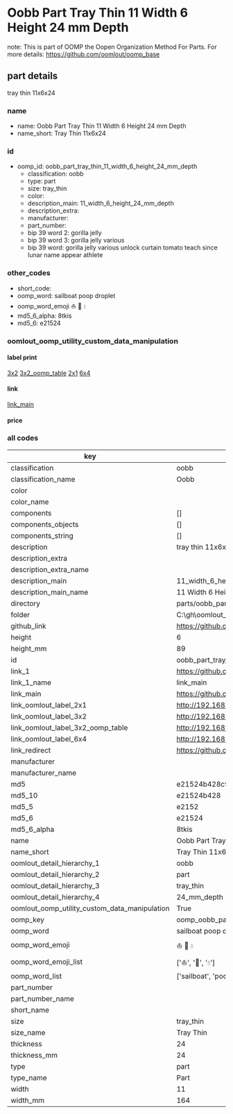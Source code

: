 # Oobb Part Tray Thin 11 Width 6 Height 24 mm Depth  

note: This is part of OOMP the Oopen Organization Method For Parts. For more details: https://github.com/oomlout/oomp_base

##  part details
  



tray thin 11x6x24



### name
* name: Oobb Part Tray Thin 11 Width 6 Height 24 mm Depth
* name_short: Tray Thin 11x6x24 
### id
* oomp_id: oobb_part_tray_thin_11_width_6_height_24_mm_depth
  * classification: oobb
  * type: part
  * size: tray_thin
  * color: 
  * description_main: 11_width_6_height_24_mm_depth
  * description_extra: 
  * manufacturer: 
  * part_number: 
  * bip 39 word 2: gorilla jelly
  * bip 39 word 3: gorilla jelly various
  * bip 39 word: gorilla jelly various unlock curtain tomato teach since lunar name appear athlete

### other_codes
* short_code: 
* oomp_word: sailboat poop droplet
* oomp_word_emoji :sailboat: :poop: :droplet:
* md5_6_alpha: 8tkis
* md5_6: e21524






### oomlout_oomp_utility_custom_data_manipulation
#### label print
[3x2](http://192.168.1.245:1112/?label=oomp%208tkis)
[3x2_oomp_table](http://192.168.1.108:1112/?label=oomp%208tkis)
[2x1](http://192.168.1.242:1112/?label=oomp%208tkis)
[6x4](http://192.168.1.55:1112/?label=oomp%208tkis)    

#### link

[link_main](https://github.com/oomlout/oomlout_oobb_version_4_generated_parts/tree/main/navigation_oomp/oobb/part/tray_thin/11_width_6_height_24_mm_depth/part)                              

#### price







### all codes 
| key | value |  
| --- | --- |  
| classification | oobb |  
| classification_name | Oobb |  
| color |  |  
| color_name |  |  
| components | [] |  
| components_objects | [] |  
| components_string | [] |  
| description | tray thin 11x6x24 |  
| description_extra |  |  
| description_extra_name |  |  
| description_main | 11_width_6_height_24_mm_depth |  
| description_main_name | 11 Width 6 Height 24 mm Depth |  
| directory | parts/oobb_part_tray_thin_11_width_6_height_24_mm_depth |  
| folder | C:\gh\oomlout_oobb_version_4_generated_parts\parts\oobb_part_tray_thin_11_width_6_height_24_mm_depth |  
| github_link | https://github.com/oomlout/oomlout_oomp_part_src/tree/main/parts/oobb_part_tray_thin_11_width_6_height_24_mm_depth |  
| height | 6 |  
| height_mm | 89 |  
| id | oobb_part_tray_thin_11_width_6_height_24_mm_depth |  
| link_1 | https://github.com/oomlout/oomlout_oobb_version_4_generated_parts/tree/main/navigation_oomp/oobb/part/tray_thin/11_width_6_height_24_mm_depth/part |  
| link_1_name | link_main |  
| link_main | https://github.com/oomlout/oomlout_oobb_version_4_generated_parts/tree/main/navigation_oomp/oobb/part/tray_thin/11_width_6_height_24_mm_depth/part |  
| link_oomlout_label_2x1 | http://192.168.1.242:1112/?label=oomp%208tkis |  
| link_oomlout_label_3x2 | http://192.168.1.245:1112/?label=oomp%208tkis |  
| link_oomlout_label_3x2_oomp_table | http://192.168.1.108:1112/?label=oomp%208tkis |  
| link_oomlout_label_6x4 | http://192.168.1.55:1112/?label=oomp%208tkis |  
| link_redirect | https://github.com/oomlout/oomlout_oobb_version_4_generated_parts/tree/main/parts/oobb_tray_thin_11_06_24 |  
| manufacturer |  |  
| manufacturer_name |  |  
| md5 | e21524b428c93bd3901b1ee1e31df325 |  
| md5_10 | e21524b428 |  
| md5_5 | e2152 |  
| md5_6 | e21524 |  
| md5_6_alpha | 8tkis |  
| name | Oobb Part Tray Thin 11 Width 6 Height 24 mm Depth |  
| name_short | Tray Thin 11x6x24  |  
| oomlout_detail_hierarchy_1 | oobb |  
| oomlout_detail_hierarchy_2 | part |  
| oomlout_detail_hierarchy_3 | tray_thin |  
| oomlout_detail_hierarchy_4 | 24_mm_depth |  
| oomlout_oomp_utility_custom_data_manipulation | True |  
| oomp_key | oomp_oobb_part_tray_thin_11_width_6_height_24_mm_depth |  
| oomp_word | sailboat poop droplet |  
| oomp_word_emoji | :sailboat: :poop: :droplet: |  
| oomp_word_emoji_list | [':sailboat:', ':poop:', ':droplet:'] |  
| oomp_word_list | ['sailboat', 'poop', 'droplet'] |  
| part_number |  |  
| part_number_name |  |  
| short_name |  |  
| size | tray_thin |  
| size_name | Tray Thin |  
| thickness | 24 |  
| thickness_mm | 24 |  
| type | part |  
| type_name | Part |  
| width | 11 |  
| width_mm | 164 |  
